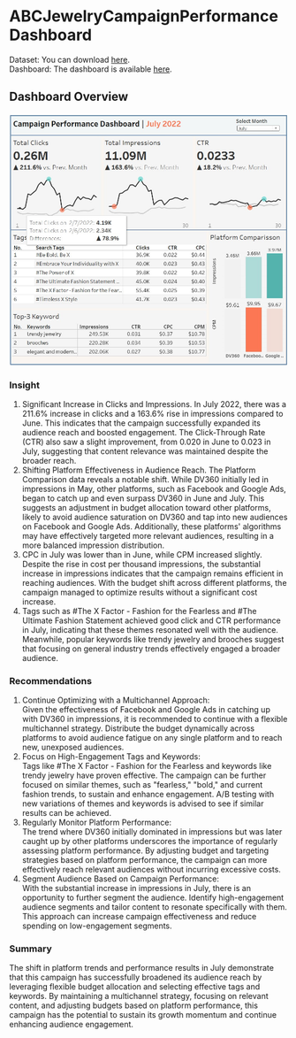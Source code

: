 # ABCJewelryCampaignPerformanceDashboard
Dataset: You can download [here](https://www.kaggle.com/datasets/rahulchavan99/marketing-campaign-dataset).\
Dashboard: The dashboard is available [here](https://public.tableau.com/app/profile/muh.nurfaizy/viz/CampaignPerformanceDashboard2/Dashboard2).

## Dashboard Overview
![OverviewImage](Overview-Dashboard-for-July.jpg)

### Insight
1. Significant Increase in Clicks and Impressions. In July 2022, there was a 211.6% increase in clicks and a 163.6% rise in impressions compared to June. This indicates that the campaign successfully expanded its audience reach and boosted engagement. The Click-Through Rate (CTR) also saw a slight improvement, from 0.020 in June to 0.023 in July, suggesting that content relevance was maintained despite the broader reach.
2. Shifting Platform Effectiveness in Audience Reach. The Platform Comparison data reveals a notable shift. While DV360 initially led in impressions in May, other platforms, such as Facebook and Google Ads, began to catch up and even surpass DV360 in June and July. This suggests an adjustment in budget allocation toward other platforms, likely to avoid audience saturation on DV360 and tap into new audiences on Facebook and Google Ads. Additionally, these platforms' algorithms may have effectively targeted more relevant audiences, resulting in a more balanced impression distribution.
3. CPC in July was lower than in June, while CPM increased slightly. Despite the rise in cost per thousand impressions, the substantial increase in impressions indicates that the campaign remains efficient in reaching audiences. With the budget shift across different platforms, the campaign managed to optimize results without a significant cost increase.
4. Tags such as #The X Factor - Fashion for the Fearless and #The Ultimate Fashion Statement achieved good click and CTR performance in July, indicating that these themes resonated well with the audience. Meanwhile, popular keywords like trendy jewelry and brooches suggest that focusing on general industry trends effectively engaged a broader audience.

### Recommendations
1. Continue Optimizing with a Multichannel Approach:\
Given the effectiveness of Facebook and Google Ads in catching up with DV360 in impressions, it is recommended to continue with a flexible multichannel strategy. Distribute the budget dynamically across platforms to avoid audience fatigue on any single platform and to reach new, unexposed audiences.
2. Focus on High-Engagement Tags and Keywords:\
Tags like #The X Factor - Fashion for the Fearless and keywords like trendy jewelry have proven effective. The campaign can be further focused on similar themes, such as "fearless," "bold," and current fashion trends, to sustain and enhance engagement. A/B testing with new variations of themes and keywords is advised to see if similar results can be achieved.
3. Regularly Monitor Platform Performance:\
The trend where DV360 initially dominated in impressions but was later caught up by other platforms underscores the importance of regularly assessing platform performance. By adjusting budget and targeting strategies based on platform performance, the campaign can more effectively reach relevant audiences without incurring excessive costs.
4. Segment Audience Based on Campaign Performance:\
With the substantial increase in impressions in July, there is an opportunity to further segment the audience. Identify high-engagement audience segments and tailor content to resonate specifically with them. This approach can increase campaign effectiveness and reduce spending on low-engagement segments.

### Summary
The shift in platform trends and performance results in July demonstrate that this campaign has successfully broadened its audience reach by leveraging flexible budget allocation and selecting effective tags and keywords. By maintaining a multichannel strategy, focusing on relevant content, and adjusting budgets based on platform performance, this campaign has the potential to sustain its growth momentum and continue enhancing audience engagement.
